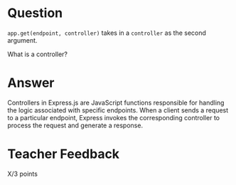 # Question

`app.get(endpoint, controller)` takes in a `controller` as the second argument.

What is a controller?

# Answer
Controllers in Express.js are JavaScript functions responsible for handling the logic associated with specific endpoints. When a client sends a request to a particular endpoint, Express invokes the corresponding controller to process the request and generate a response.

# Teacher Feedback

X/3 points